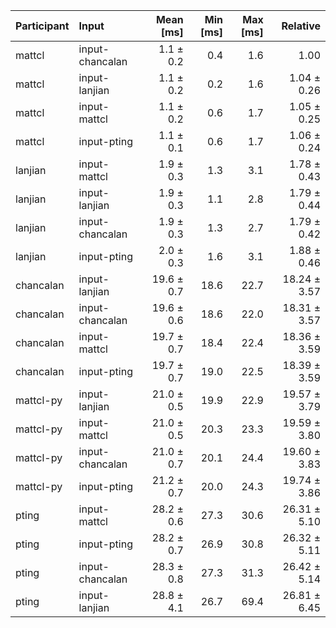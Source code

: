 | Participant | Input | Mean [ms] | Min [ms] | Max [ms] | Relative |
|:---|:---|---:|---:|---:|---:|
| mattcl | input-chancalan | 1.1 ± 0.2 | 0.4 | 1.6 | 1.00 |
| mattcl | input-lanjian | 1.1 ± 0.2 | 0.2 | 1.6 | 1.04 ± 0.26 |
| mattcl | input-mattcl | 1.1 ± 0.2 | 0.6 | 1.7 | 1.05 ± 0.25 |
| mattcl | input-pting | 1.1 ± 0.1 | 0.6 | 1.7 | 1.06 ± 0.24 |
| lanjian | input-mattcl | 1.9 ± 0.3 | 1.3 | 3.1 | 1.78 ± 0.43 |
| lanjian | input-lanjian | 1.9 ± 0.3 | 1.1 | 2.8 | 1.79 ± 0.44 |
| lanjian | input-chancalan | 1.9 ± 0.3 | 1.3 | 2.7 | 1.79 ± 0.42 |
| lanjian | input-pting | 2.0 ± 0.3 | 1.6 | 3.1 | 1.88 ± 0.46 |
| chancalan | input-lanjian | 19.6 ± 0.7 | 18.6 | 22.7 | 18.24 ± 3.57 |
| chancalan | input-chancalan | 19.6 ± 0.6 | 18.6 | 22.0 | 18.31 ± 3.57 |
| chancalan | input-mattcl | 19.7 ± 0.7 | 18.4 | 22.4 | 18.36 ± 3.59 |
| chancalan | input-pting | 19.7 ± 0.7 | 19.0 | 22.5 | 18.39 ± 3.59 |
| mattcl-py | input-lanjian | 21.0 ± 0.5 | 19.9 | 22.9 | 19.57 ± 3.79 |
| mattcl-py | input-mattcl | 21.0 ± 0.5 | 20.3 | 23.3 | 19.59 ± 3.80 |
| mattcl-py | input-chancalan | 21.0 ± 0.7 | 20.1 | 24.4 | 19.60 ± 3.83 |
| mattcl-py | input-pting | 21.2 ± 0.7 | 20.0 | 24.3 | 19.74 ± 3.86 |
| pting | input-mattcl | 28.2 ± 0.6 | 27.3 | 30.6 | 26.31 ± 5.10 |
| pting | input-pting | 28.2 ± 0.7 | 26.9 | 30.8 | 26.32 ± 5.11 |
| pting | input-chancalan | 28.3 ± 0.8 | 27.3 | 31.3 | 26.42 ± 5.14 |
| pting | input-lanjian | 28.8 ± 4.1 | 26.7 | 69.4 | 26.81 ± 6.45 |

